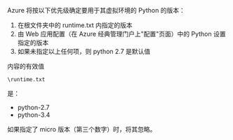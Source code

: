 ﻿Azure 将按以下优先级确定要用于其虚拟环境的 Python 的版本：

1. 在根文件夹中的 runtime.txt 内指定的版本
1. 由 Web 应用配置（在 Azure 经典管理门户上"配置"页面）中的 Python 设置指定的版本
1. 如果未指定以上任何项，则 python 2.7 是默认值

内容的有效值 

    \runtime.txt

是：

- python-2.7
- python-3.4

如果指定了 micro 版本（第三个数字）时，将其忽略。
